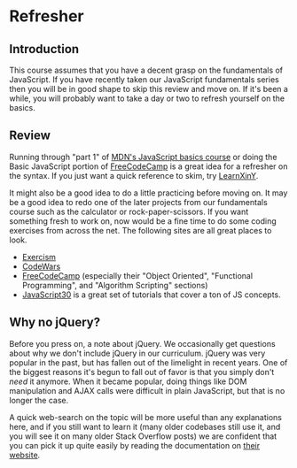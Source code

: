 # Refresher

## Introduction

This course assumes that you have a decent grasp on the fundamentals of JavaScript. If you have recently taken our JavaScript fundamentals series then you will be in good shape to skip this review and move on. If it's been a while, you will probably want to take a day or two to refresh yourself on the basics.

## Review

Running through "part 1" of [MDN's JavaScript basics course](https://developer.mozilla.org/en-US/docs/Learn/Getting_started_with_the_web/JavaScript_basics) or doing the Basic JavaScript portion of [FreeCodeCamp](https://www.freecodecamp.org/learn/javascript-algorithms-and-data-structures/basic-javascript/) is a great idea for a refresher on the syntax. If you just want a quick reference to skim, try [LearnXinY](https://learnxinyminutes.com/docs/javascript/).

It might also be a good idea to do a little practicing before moving on. It may be a good idea to redo one of the later projects from our fundamentals course such as the calculator or rock-paper-scissors. If you want something fresh to work on, now would be a fine time to do some coding exercises from across the net. The following sites are all great places to look.

- [Exercism](http://exercism.io/)
- [CodeWars](https://www.codewars.com/)
- [FreeCodeCamp](https://www.freecodecamp.org/) \(especially their "Object Oriented", "Functional Programming", and "Algorithm Scripting" sections\)
- [JavaScript30](https://javascript30.com/) is a great set of tutorials that cover a ton of JS concepts.

## Why no jQuery?

Before you press on, a note about jQuery. We occasionally get questions about why we don't include jQuery in our curriculum. jQuery was very popular in the past, but has fallen out of the limelight in recent years. One of the biggest reasons it's begun to fall out of favor is that you simply don't _need_ it anymore. When it became popular, doing things like DOM manipulation and AJAX calls were difficult in plain JavaScript, but that is no longer the case.

A quick web-search on the topic will be more useful than any explanations here, and if you still want to learn it \(many older codebases still use it, and you will see it on many older Stack Overflow posts\) we are confident that you can pick it up quite easily by reading the documentation on [their website](https://jquery.com/).

